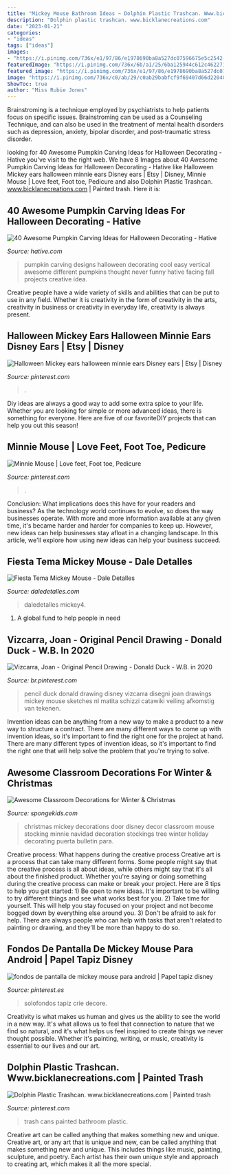 ```yaml
---
title: "Mickey Mouse Bathroom Ideas ~ Dolphin Plastic Trashcan. Www.bicklanecreations.com"
description: "Dolphin plastic trashcan. www.bicklanecreations.com"
date: "2023-01-21"
categories:
- "ideas"
tags: ["ideas"]
images:
- "https://i.pinimg.com/736x/e1/97/86/e1978690ba8a527dc07596675e5c2542--minnie-mouse-pedicure-ideas.jpg"
featuredImage: "https://i.pinimg.com/736x/6b/a1/25/6ba125944c612c4622710913144e9210.jpg"
featured_image: "https://i.pinimg.com/736x/e1/97/86/e1978690ba8a527dc07596675e5c2542--minnie-mouse-pedicure-ideas.jpg"
image: "https://i.pinimg.com/736x/c0/ab/29/c0ab29babfcf9f69407d66d220405605--painted-trash-cans-trash-bins.jpg"
ShowToc: true
author: "Miss Rubie Jones"
---
```



Brainstroming is a technique employed by psychiatrists to help patients focus on specific issues. Brainstroming can be used as a Counseling Technique, and can also be used in the treatment of mental health disorders such as depression, anxiety, bipolar disorder, and post-traumatic stress disorder.

	

		
looking for 40 Awesome Pumpkin Carving Ideas for Halloween Decorating - Hative you've visit to the right web. We have 8 Images about 40 Awesome Pumpkin Carving Ideas for Halloween Decorating - Hative like Halloween Mickey ears halloween minnie ears Disney ears | Etsy | Disney, Minnie Mouse | Love feet, Foot toe, Pedicure and also Dolphin Plastic Trashcan. www.bicklanecreations.com | Painted trash. Here it is:
		
    
## 40 Awesome Pumpkin Carving Ideas For Halloween Decorating - Hative

<img loading=lazy src="https://hative.com/wp-content/uploads/2014/10/pumpkin-carving-ideas/24-pumpkin-family.jpg" onerror="this.onerror=null;this.src='https://tse3.mm.bing.net/th?id=OIP.jUf8mguE0nMboep1QsloMQHaHa&amp;pid=15.1';" alt="40 Awesome Pumpkin Carving Ideas for Halloween Decorating - Hative">

_Source: hative.com_

>pumpkin carving designs halloween decorating cool easy vertical awesome different pumpkins thought never funny hative facing fall projects creative idea. 

	

Creative people have a wide variety of skills and abilities that can be put to use in any field. Whether it is creativity in the form of creativity in the arts, creativity in business or creativity in everyday life, creativity is always present.

    
## Halloween Mickey Ears Halloween Minnie Ears Disney Ears | Etsy | Disney

<img loading=lazy src="https://i.pinimg.com/736x/6b/a1/25/6ba125944c612c4622710913144e9210.jpg" onerror="this.onerror=null;this.src='https://tse2.mm.bing.net/th?id=OIP.FcejlxRMgTvSfi-7yQdhpgHaHM&amp;pid=15.1';" alt="Halloween Mickey ears halloween minnie ears Disney ears | Etsy | Disney">

_Source: pinterest.com_

>. 

	

Diy ideas are always a good way to add some extra spice to your life. Whether you are looking for simple or more advanced ideas, there is something for everyone. Here are five of our favoriteDIY projects that can help you out this season!

    
## Minnie Mouse | Love Feet, Foot Toe, Pedicure

<img loading=lazy src="https://i.pinimg.com/736x/e1/97/86/e1978690ba8a527dc07596675e5c2542--minnie-mouse-pedicure-ideas.jpg" onerror="this.onerror=null;this.src='https://tse1.mm.bing.net/th?id=OIP.WprtuusceeuaFezpEdj3HAHaJ3&amp;pid=15.1';" alt="Minnie Mouse | Love feet, Foot toe, Pedicure">

_Source: pinterest.com_

>. 

	

Conclusion: What implications does this have for your readers and business?
As the technology world continues to evolve, so does the way businesses operate. With more and more information available at any given time, it's became harder and harder for companies to keep up. However, new ideas can help businesses stay afloat in a changing landscape. In this article, we'll explore how using new ideas can help your business succeed.

    
## Fiesta Tema Mickey Mouse - Dale Detalles

<img loading=lazy src="https://i1.wp.com/www.daledetalles.com/wp-content/uploads/2016/02/mickey4.jpg" onerror="this.onerror=null;this.src='https://tse2.mm.bing.net/th?id=OIP.0pox3x2vBq52kDKjlgykUwHaHa&amp;pid=15.1';" alt="Fiesta Tema Mickey Mouse - Dale Detalles">

_Source: daledetalles.com_

>daledetalles mickey4. 

	

1. A global fund to help people in need 

    
## Vizcarra, Joan - Original Pencil Drawing - Donald Duck - W.B. In 2020

<img loading=lazy src="https://i.pinimg.com/736x/6f/15/f9/6f15f9c1b623b0462a76d194040c583e.jpg" onerror="this.onerror=null;this.src='https://tse1.mm.bing.net/th?id=OIP.LQHXa23NjRLBLCl0ya7GMwHaKw&amp;pid=15.1';" alt="Vizcarra, Joan - Original Pencil Drawing - Donald Duck - W.B. in 2020">

_Source: br.pinterest.com_

>pencil duck donald drawing disney vizcarra disegni joan drawings mickey mouse sketches nl matita schizzi catawiki veiling afkomstig van tekenen. 

	

Invention ideas can be anything from a new way to make a product to a new way to structure a contract. There are many different ways to come up with invention ideas, so it's important to find the right one for the project at hand. There are many different types of invention ideas, so it's important to find the right one that will help solve the problem that you're trying to solve.

    
## Awesome Classroom Decorations For Winter &amp; Christmas

<img loading=lazy src="http://spongekids.com/wp-content/uploads/2016/11/christmas-bulletin-board/17-christmas-bulletin-board-ideas.jpg" onerror="this.onerror=null;this.src='https://tse4.mm.bing.net/th?id=OIP.fglqwP9Tj60vEkuAm1R04gHaNI&amp;pid=15.1';" alt="Awesome Classroom Decorations for Winter &amp; Christmas">

_Source: spongekids.com_

>christmas mickey decorations door disney decor classroom mouse stocking minnie navidad decoration stockings tree winter holiday decorating puerta bulletin para. 

	

Creative process: What happens during the creative process
Creative art is a process that can take many different forms. Some people might say that the creative process is all about ideas, while others might say that it's all about the finished product. Whether you're saying or doing something during the creative process can make or break your project. Here are 8 tips to help you get started: 1) Be open to new ideas. It's important to be willing to try different things and see what works best for you. 2) Take time for yourself. This will help you stay focused on your project and not become bogged down by everything else around you. 3) Don't be afraid to ask for help. There are always people who can help with tasks that aren't related to painting or drawing, and they'll be more than happy to do so.

    
## Fondos De Pantalla De Mickey Mouse Para Android | Papel Tapiz Disney

<img loading=lazy src="https://i.pinimg.com/736x/67/71/96/677196cb20190eb6db7a7cff740f5858.jpg" onerror="this.onerror=null;this.src='https://tse2.mm.bing.net/th?id=OIP.LhsSyHZDs4l6hVPjEq7jgwHaPY&amp;pid=15.1';" alt="fondos de pantalla de mickey mouse para android | Papel tapiz disney">

_Source: pinterest.es_

>solofondos tapiz crie decore. 

	

Creativity is what makes us human and gives us the ability to see the world in a new way. It's what allows us to feel that connection to nature that we find so natural, and it's what helps us feel inspired to create things we never thought possible. Whether it's painting, writing, or music, creativity is essential to our lives and our art.

    
## Dolphin Plastic Trashcan. Www.bicklanecreations.com | Painted Trash

<img loading=lazy src="https://i.pinimg.com/736x/c0/ab/29/c0ab29babfcf9f69407d66d220405605--painted-trash-cans-trash-bins.jpg" onerror="this.onerror=null;this.src='https://tse4.mm.bing.net/th?id=OIP.s6BYOl-zDYHRLlZu07g17wDDEs&amp;pid=15.1';" alt="Dolphin Plastic Trashcan. www.bicklanecreations.com | Painted trash">

_Source: pinterest.com_

>trash cans painted bathroom plastic. 

	

Creative art can be called anything that makes something new and unique.
Creative art, or any art that is unique and new, can be called anything that makes something new and unique. This includes things like music, painting, sculpture, and poetry. Each artist has their own unique style and approach to creating art, which makes it all the more special.


